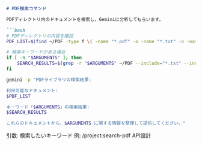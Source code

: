 ```markdown
# PDF検索コマンド

PDFディレクトリ内のドキュメントを検索し、Geminiに分析してもらいます。

```bash
# PDFディレクトリの内容を確認
PDF_LIST=$(find ~/PDF -type f \( -name "*.pdf" -o -name "*.txt" -o -name "*.md" \) | sort)

# 検索キーワードがある場合
if [ -n "$ARGUMENTS" ]; then
    SEARCH_RESULTS=$(grep -r "$ARGUMENTS" ~/PDF --include="*.txt" --include="*.md" 2>/dev/null || echo "テキストファイルに該当なし")
fi

gemini -p "PDFライブラリの検索結果:

利用可能なドキュメント:
$PDF_LIST

キーワード「$ARGUMENTS」の検索結果:
$SEARCH_RESULTS

これらのドキュメントから、$ARGUMENTS に関する情報を整理して提供してください。"
```

引数: 検索したいキーワード
例: /project:search-pdf API設計
```